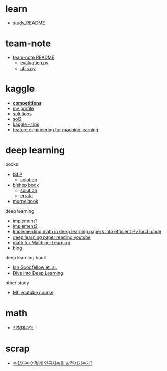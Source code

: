 # learn
- [study_README](https://github.com/rbdus0715/Machine-Learning/blob/main/study/sklearn/sklearn.md)

# team-note
- [team-note README](https://github.com/rbdus0715/Machine-Learning/blob/main/team-note/team-note.md)
  - [evaluation.py](https://github.com/rbdus0715/Machine-Learning/blob/main/team-note/evaluation.py)
  - [utils.py](https://github.com/rbdus0715/Machine-Learning/blob/main/team-note/utils.py)

# kaggle
- **[competitions](https://github.com/rbdus0715/Machine-Learning/blob/main/competitions/competitions_README.md)**
- [my profile](https://www.kaggle.com/tkaska)
- [solutions](https://farid.one/kaggle-solutions/)
- [sol2](https://www.kaggle.com/code/sudalairajkumar/winning-solutions-of-kaggle-competitions)
- [kaggle - tips](https://medium.com/@ebrahimhaqbhatti516/50-of-the-most-profound-kaggle-discussions-tips-tricks-resources-by-the-the-top-kaggle-6756596f635c)
- [feature engineering for machine learning](https://www.repath.in/gallery/feature_engineering_for_machine_learning.pdf)

# deep learning
books 
- [ISLP](https://hastie.su.domains/ISLP/ISLP_website.pdf)
  - [solution](https://botlnec.github.io/islp/)
- [bishop book](https://www.microsoft.com/en-us/research/uploads/prod/2006/01/Bishop-Pattern-Recognition-and-Machine-Learning-2006.pdf)
  - [solution](https://tensorflowkorea.files.wordpress.com/2018/11/prml-web-sol-2009-09-08.pdf)
  - [errata](https://tensorflowkorea.files.wordpress.com/2018/11/prml-errata-1st-20110921.pdf)
- [murpy book](http://noiselab.ucsd.edu/ECE228/Murphy_Machine_Learning.pdf)

deep learning
- [implement1](https://github.com/bharathgs/Awesome-pytorch-list)
- [implement2](https://github.com/labmlai/annotated_deep_learning_paper_implementations)
- [Implementing math in deep learning papers into efficient PyTorch code](https://towardsdatascience.com/implementing-math-in-deep-learning-papers-into-efficient-pytorch-code-simclr-contrastive-loss-be94e1f63473)
- [deep learning paper reading youtube](https://www.youtube.com/channel/UCDULrK2OJsiDhFroa2Aj_LQ)
- [math for Machine-Learning](https://mml-book.github.io/book/mml-book.pdf)
- [blog](https://machinelearningmastery.com/blog)

deep learning book
- [Ian Goodfellow et. al. <Deep Learning>](https://www.deeplearningbook.org/)
- [Dive into Deep Learning](https://d2l.ai/)

other study 
- [ML youtube course](https://github.com/dair-ai/ML-YouTube-Courses)

# math
- [선형대수학](https://ko.khanacademy.org/math/linear-algebra)

# scrap
- [수학자는 어떻게 인공지능을 발전시키는가?](https://brunch.co.kr/@kakao-it/244)
